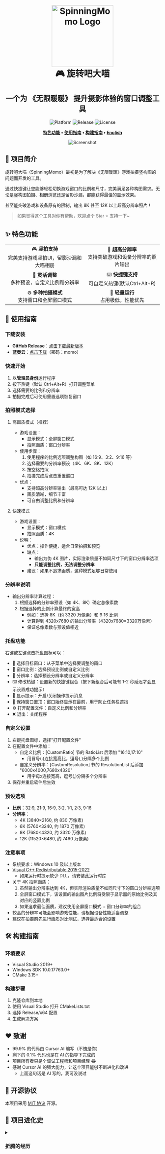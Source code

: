 <div align="center">
  <h1>
    <img src="./docs/logo.png" width="200" alt="SpinningMomo Logo">
    <br/>
    🎮 旋转吧大喵
    <br/><br/>
    <sup>一个为 《无限暖暖》 提升摄影体验的窗口调整工具</sup>
    <br/>

  </h1>

  <p>
    <img alt="Platform" src="https://img.shields.io/badge/platform-Windows-blue?style=flat-square" />
    <img alt="Release" src="https://img.shields.io/github/v/release/ChanIok/SpinningMomo?style=flat-square&color=brightgreen" />
    <img alt="License" src="https://img.shields.io/badge/license-MIT-orange?style=flat-square" />
  </p>

  <p>
    <b>
      <a href="#-特色功能">特色功能</a> •
      <a href="#-使用指南">使用指南</a> •
      <a href="#️-构建指南">构建指南</a> •
      <a href="./docs/README_EN.md">English</a>
    </b>
  </p>

  <img src="./docs/README.jpg" alt="Screenshot" >
</div>

## 🎯 项目简介

旋转吧大喵（SpinningMomo）最初是为了解决《无限暖暖》游戏拍摄竖构图的问题而开发的工具。

通过快捷键让您能够轻松切换游戏窗口的比例和尺寸，完美满足各种构图需求。无论是竖构图拍摄、相册浏览还是留影沙漏，都能获得最佳的显示效果。

甚至能突破游戏和设备原有的限制，输出 8K 甚至 12K 以上超高分辨率照片！

> 如果觉得这个工具对你有帮助，欢迎点个 Star ⭐ 支持一下~

## ✨ 特色功能

<div align="center">
  <table>
    <tr>
      <td align="center">🎮 <b>竖拍支持</b><br/>完美支持游戏竖拍UI，留影沙漏和大喵相册</td>
      <td align="center">📸 <b>超高分辨率</b><br/>支持突破游戏和设备分辨率的照片输出</td>
    </tr>
    <tr>
      <td align="center">📐 <b>灵活调整</b><br/>多种预设，自定义比例和分辨率</td>
      <td align="center">⌨️ <b>快捷键支持</b><br/>可自定义热键(默认Ctrl+Alt+R)</td>
    </tr>
    <tr>
      <td align="center">⚙️ <b>多种拍摄模式</b><br/>支持窗口和全屏窗口模式</td>
      <td align="center">🚀 <b>轻量运行</b><br/>占用极低，性能优先</td>
    </tr>
  </table>
</div>

## 📖 使用指南

### 下载安装

- **GitHub Release**：[点击下载最新版本](https://github.com/ChanIok/SpinningMomo/releases/latest)
- **蓝奏云**：[点击下载](https://wwf.lanzoul.com/b0sxagp0d)（密码：momo）

### 快速开始

1. 以**管理员身份**运行程序
2. 按下热键（默认 Ctrl+Alt+R）打开调整菜单
3. 选择需要的比例和分辨率
4. 拍摄完成后可使用重置选项恢复窗口

### 拍照模式选择

1. 高画质模式（推荐）
   - 游戏设置：
     * 显示模式：全屏窗口模式
     * 拍照画质：窗口分辨率
   - 使用步骤：
     1. 使用程序的比例选项调整构图（如 16:9、3:2、9:16 等）
     2. 选择需要的分辨率预设（4K、6K、8K、12K）
     3. 按空格拍照
     4. 拍摄完成后点击重置窗口
   - 优点：
     * 支持超高分辨率输出（最高可达 12K 以上）
     * 画质清晰，细节丰富
     * 可自由调整比例和分辨率

2. 快速模式
   - 游戏设置：
     * 显示模式：窗口模式
     * 拍照画质：4K
   - 说明：
     * 优点：操作便捷，适合日常拍摄和预览
     * 缺点：
       - 输出为伪 4K 图片，实际渲染质量不如同尺寸下的窗口分辨率选项
       - **只能调整比例，无法调整分辨率**
     * 建议：如果不追求画质，这种模式足够日常使用

### 分辨率说明
- 输出分辨率计算过程：
  1. 根据选择的分辨率预设（如 4K、8K）确定总像素数
  2. 根据选择的比例计算最终的宽高
     - 例如：选择 8K（约 3320 万像素）和 9:16 比例
     - 计算得到 4320x7680 的输出分辨率（4320x7680=3320万像素）
     - 保证总像素数与预设值相近

### 托盘功能

右键或左键点击托盘图标可以：

- 🎯 选择目标窗口：从子菜单中选择要调整的窗口
- 📐 窗口比例：选择预设比例或自定义比例
- 📏 分辨率：选择预设分辨率或自定义分辨率
- ⌨️ 修改热键：设置新的快捷键组合（按下新组合后可能有 1-2 秒延迟才会显示设置成功提示）
- 🔔 显示提示：开启/关闭操作提示消息
- 📌 保持窗口置顶：窗口始终显示在最前，用于防止任务栏遮挡
- ⚙️ 打开配置文件：自定义比例和分辨率
- ❌ 退出：关闭程序

### 自定义设置

1. 右键托盘图标，选择"打开配置文件"
2. 在配置文件中添加：
   - 自定义比例：[CustomRatio] 节的 RatioList 后添加 "16:10,17:10"
     - 用冒号(:)连接宽高比，逗号(,)分隔多个比例
   - 自定义分辨率：[CustomResolution] 节的 ResolutionList 后添加 "6000x4000,7680x4320"
     - 用字母x连接宽高，逗号(,)分隔多个分辨率
3. 保存并重启软件后生效

### 预设选项

- **比例**：32:9, 21:9, 16:9, 3:2, 1:1, 2:3, 9:16
- **分辨率**：
  - 4K (3840×2160, 约 830 万像素)
  - 6K (5760×3240, 约 1870 万像素)
  - 8K (7680×4320, 约 3320 万像素)
  - 12K (11520×6480, 约 7460 万像素)

### 注意事项

- 系统要求：Windows 10 及以上版本
- [Visual C++ Redistributable 2015-2022](https://aka.ms/vs/17/release/vc_redist.x64.exe)
  - 如果运行时提示缺少 DLL，请安装此运行时库
- 关于 4K 拍照画质：
  1. 虽然输出分辨率达到 4K，但实际渲染质量不如同尺寸下的窗口分辨率选项
  2. 全屏窗口模式下，该设置的输出图片比例将受限于显示器的原始比例及其对应的竖置比例
  3. 如果追求最佳画质，建议使用全屏窗口模式 + 窗口分辨率的组合
- 较高的分辨率可能会影响游戏性能，请根据设备性能适当调整
- 建议在拍摄前先进行画质对比测试，选择最适合的设置

## 🛠️ 构建指南

### 环境要求

- Visual Studio 2019+
- Windows SDK 10.0.17763.0+
- CMake 3.15+

### 构建步骤

1. 克隆仓库到本地
2. 使用 Visual Studio 打开 CMakeLists.txt
3. 选择 Release/x64 配置
4. 生成解决方案

## ❤️ 致谢

- 99.9% 的代码由 Cursor AI 编写（不愧是你）
- 剩下的 0.1% 代码也是在 AI 的指导下完成的
- 项目所有者只是个调试工程师和项目经理 😂
- 感谢 Cursor AI 的强大能力，让这个项目能够不断进化和改进
  - 上面这句话是 AI 写的，我可没说过

## 📄 开源协议

本项目采用 [MIT 协议](LICENSE) 开源。

## 📅 项目进化史 
<details>
<summary><h3>折腾的经历</h3></summary>

> _以下是 Cursor AI 生成的历史_

### v0.1.0 - 投屏大法好？

尝试用 Windows Graphics Capture API 实现实时画面捕获和旋转。  
效果很酷！但实际用起来... 嗯... UI 还是横着的啊喂！  
[查看代码](https://github.com/ChanIok/SpinningMomo/tree/v0.1.0)

### v0.2.0 - 灵光一闪

"既然 UI 不转，那我转屏幕总行了吧！"  
结果：确实可以，但是... 你愿意继续歪着脖子玩游戏吗？  
[查看代码](https://github.com/ChanIok/SpinningMomo/tree/v0.2.0)

### v0.3.0 - 顿悟时刻

终于开窍了 —— 旋转窗口才是正道！  
完美解决 UI 翻转问题，画质也不受影响，这才是真正的优雅方��！  
[查看代码](https://github.com/ChanIok/SpinningMomo/tree/v0.3.0)

### v0.4.0 - 意外之喜

某天摸鱼时的意外发现：  
全屏窗口模式 + 拍照画质选择窗口分辨率 = 8K 照片？！  
这个 bug 我喜欢，这个 bug 我留着！  
[查看代码](https://github.com/ChanIok/SpinningMomo/tree/v0.4.0)

</details>
